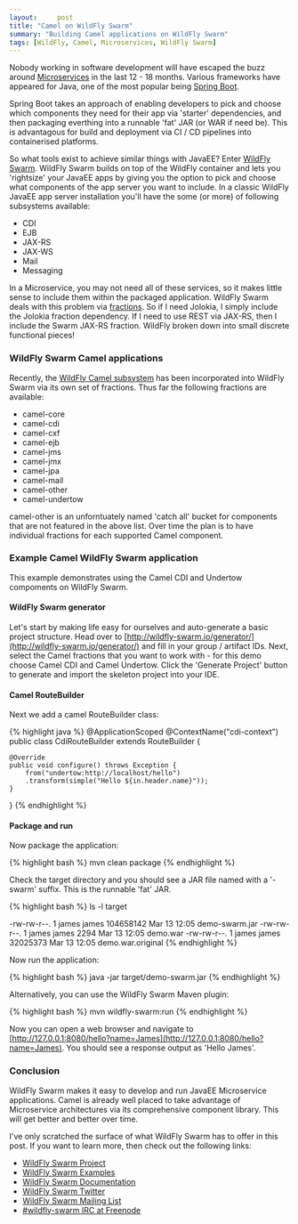 ```yaml
---
layout:     post
title: "Camel on WildFly Swarm"
summary: "Building Camel applications on WildFly Swarm"
tags: [WildFly, Camel, Microservices, WildFly Swarm]
---
```


Nobody working in software development will have escaped the buzz around [Microservices](https://en.wikipedia.org/wiki/Microservices) in the last 12 - 18 months.
Various frameworks have appeared for Java, one of the most popular being [Spring Boot](https://projects.spring.io/spring-boot/).

Spring Boot takes an approach of enabling developers to pick and choose which components they need for their app via 'starter' dependencies, and then packaging everthing
into a runnable 'fat' JAR (or WAR if need be). This is advantagous for build and deployment via CI / CD pipelines into containerised platforms.

So what tools exist to achieve similar things with JavaEE? Enter [WildFly Swarm](https://github.com/wildfly-swarm/wildfly-swarm/). WildFly Swarm builds on top of the WildFly
container and lets you 'rightsize' your JavaEE apps by giving you the option to pick and choose what components of the app server you want to include. In a classic WildFly JavaEE app server installation you'll have the some (or more) of following subsystems available:

* CDI
* EJB
* JAX-RS
* JAX-WS
* Mail
* Messaging

In a Microservice, you may not need all of these services, so it makes little sense to include them within the packaged application. WildFly Swarm deals with this problem
via [fractions](https://wildfly-swarm.gitbooks.io/wildfly-swarm-users-guide/content/v/8cca257df347646706d7967e93f0588bc75681a9/getting-started/concepts.html). So if I need
Jolokia, I simply include the Jolokia fraction dependency. If I need to use REST via JAX-RS, then I include the Swarm JAX-RS fraction. WildFly broken down into small
discrete functional pieces!

### WildFly Swarm Camel applications

Recently, the [WildFly Camel subsystem](https://github.com/wildfly-extras/wildfly-camel) has been incorporated into WildFly Swarm via its own set of fractions. Thus far
the following fractions are available:

* camel-core
* camel-cdi
* camel-cxf
* camel-ejb
* camel-jms
* camel-jmx
* camel-jpa
* camel-mail
* camel-other
* camel-undertow

camel-other is an unforntuately named 'catch all' bucket for components that are not featured in the above list. Over time the plan is to have individual fractions for each supported Camel component.

### Example Camel WildFly Swarm application

This example demonstrates using the Camel CDI and Undertow compoments on WildFly Swarm.

#### WildFly Swarm generator

Let's start by making life easy for ourselves and auto-generate a basic project structure.
Head over to [http://wildfly-swarm.io/generator/](http://wildfly-swarm.io/generator/) and fill in your group / artifact IDs. Next, select the Camel
fractions that you want to work with - for this demo choose Camel CDI and Camel Undertow. Click the 'Generate Project' button to generate and import the skeleton project
into your IDE.

#### Camel RouteBuilder

Next we add a camel RouteBuilder class:

{% highlight java %}
@ApplicationScoped
@ContextName("cdi-context")
public class CdiRouteBuilder extends RouteBuilder {

    @Override
    public void configure() throws Exception {
        from("undertow:http://localhost/hello")
        .transform(simple("Hello ${in.header.name}"));
    }
}
{% endhighlight %}

#### Package and run

Now package the application:

{% highlight bash %}
mvn clean package
{% endhighlight %}

Check the target directory and you should see a JAR file named with a '-swarm' suffix. This is the runnable 'fat' JAR.

{% highlight bash %}
ls -l target

-rw-rw-r--. 1 james james 104658142 Mar 13 12:05 demo-swarm.jar
-rw-rw-r--. 1 james james      2294 Mar 13 12:05 demo.war
-rw-rw-r--. 1 james james  32025373 Mar 13 12:05 demo.war.original
{% endhighlight %}

Now run the application:

{% highlight bash %}
java -jar target/demo-swarm.jar
{% endhighlight %}

Alternatively, you can use the WildFly Swarm Maven plugin:

{% highlight bash %}
mvn wildfly-swarm:run
{% endhighlight %}

Now you can open a web browser and navigate to [http://127.0.0.1:8080/hello?name=James](http://127.0.0.1:8080/hello?name=James). You should see a response output as 'Hello James'.

### Conclusion

WildFly Swarm makes it easy to develop and run JavaEE Microservice applications. Camel is already well placed to take advantage of Microservice architectures via
its comprehensive component library. This will get better and better over time.

I've only scratched the surface of what WildFly Swarm has to offer in this post. If you want to learn more, then check out the following links:

* [WildFly Swarm Project](http://wildfly-swarm.io/)
* [WildFly Swarm Examples](https://github.com/wildfly-swarm/wildfly-swarm-examples)
* [WildFly Swarm Documentation](http://wildfly-swarm.io/documentation)
* [WildFly Swarm Twitter](http://twitter.com/wildflyswarm)
* [WildFly Swarm Mailing List](http://twitter.com/wildflyswarm)
* [\#wildfly-swarm IRC at Freenode](http://webchat.freenode.net/?channels=wildfly-swarm)
